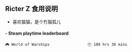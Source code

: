 ## Ricter Z 食用说明
- 喜欢猫猫，是个冇猫孤儿

<!-- steam-box start -->
#### - Steam playtime leaderboard
```text
🎮 World of Warships                 🕘 189 hrs 36 mins
```
<!-- Powered by https://github.com/YouEclipse/steam-box . -->
<!-- steam-box end -->
